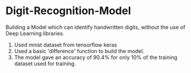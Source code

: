 # Digit-Recognition-Model
Building a Model which can identify handwritten digits, without the use of Deep Learning libraries.
1. Used mnist dataset from tensorflow keras 
2. Used a basic 'difference' function to build the model.
3. The model gave an accuracy of 90.4% for only 10% of the training dataset used for training.


